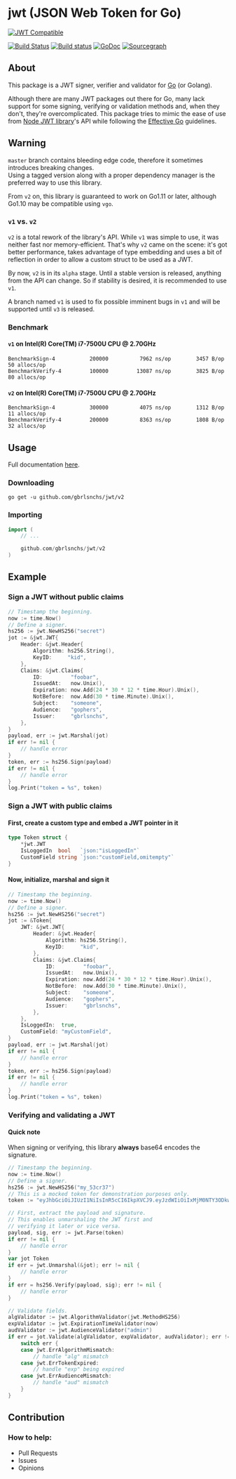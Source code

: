 # jwt (JSON Web Token for Go)
[![JWT Compatible](https://jwt.io/img/badge.svg)](https://jwt.io)

[![Build Status](https://travis-ci.org/gbrlsnchs/jwt.svg?branch=master)](https://travis-ci.org/gbrlsnchs/jwt)
[![Build status](https://ci.appveyor.com/api/projects/status/wqao7uvucce71jja/branch/master?svg=true)](https://ci.appveyor.com/project/gbrlsnchs/jwt/branch/master)
[![GoDoc](https://godoc.org/github.com/gbrlsnchs/jwt?status.svg)](https://godoc.org/github.com/gbrlsnchs/jwt)
[![Sourcegraph](https://sourcegraph.com/github.com/gbrlsnchs/jwt/-/badge.svg)](https://sourcegraph.com/github.com/gbrlsnchs/jwt?badge)

## About
This package is a JWT signer, verifier and validator for [Go] (or Golang).

Although there are many JWT packages out there for Go, many lack support for some signing, verifying or validation methods and, when they don't, they're overcomplicated. This package tries to mimic the ease of use from [Node JWT library]'s API while following the [Effective Go] guidelines.

## Warning
`master` branch contains bleeding edge code, therefore it sometimes introduces breaking changes.  
Using a tagged version along with a proper dependency manager is the preferred way to use this library.

From `v2` on, this library is guaranteed to work on Go1.11 or later, although Go1.10 may be compatible using `vgo`.

### `v1` vs. `v2`
`v2` is a total rework of the library's API. While `v1` was simple to use, it was neither fast nor memory-efficient. That's why `v2` came on the scene: it's got better performance, takes advantage of type embedding and uses a bit of reflection in order to allow a custom struct to be used as a JWT.

By now, `v2` is in its `alpha` stage. Until a stable version is released, anything from the API can change. So if stability is desired, it is recommended to use `v1`.

A branch named `v1` is used to fix possible imminent bugs in `v1` and will be supported until `v3` is released.

### Benchmark
#### `v1` on  Intel(R) Core(TM) i7-7500U CPU @ 2.70GHz
```
BenchmarkSign-4     	  200000	      7962 ns/op	    3457 B/op	      50 allocs/op
BenchmarkVerify-4   	  100000	     13087 ns/op	    3825 B/op	      80 allocs/op
```

#### `v2` on  Intel(R) Core(TM) i7-7500U CPU @ 2.70GHz
```
BenchmarkSign-4     	  300000	      4075 ns/op	    1312 B/op	      11 allocs/op
BenchmarkVerify-4   	  200000	      8363 ns/op	    1808 B/op	      32 allocs/op
```

## Usage
Full documentation [here].

### Downloading
`go get -u github.com/gbrlsnchs/jwt/v2`

### Importing
```go
import (
	// ...

	github.com/gbrlsnchs/jwt/v2
)
```

## Example
### Sign a JWT without public claims
```go
// Timestamp the beginning.
now := time.Now()
// Define a signer.
hs256 := jwt.NewHS256("secret")
jot := &jwt.JWT{
	Header: &jwt.Header{
		Algorithm: hs256.String(),
		KeyID:     "kid",
	},
	Claims: &jwt.Claims{
		ID:         "foobar",
		IssuedAt:   now.Unix(),
		Expiration: now.Add(24 * 30 * 12 * time.Hour).Unix(),
		NotBefore:  now.Add(30 * time.Minute).Unix(),
		Subject:    "someone",
		Audience:   "gophers",
		Issuer:     "gbrlsnchs",
	},
}
payload, err := jwt.Marshal(jot)
if err != nil {
	// handle error
}
token, err := hs256.Sign(payload)
if err != nil {
	// handle error
}
log.Print("token = %s", token)
```

### Sign a JWT with public claims
#### First, create a custom type and embed a JWT pointer in it
```go
type Token struct {
	*jwt.JWT
	IsLoggedIn  bool   `json:"isLoggedIn"`
	CustomField string `json:"customField,omitempty"`
}
```

#### Now, initialize, marshal and sign it
```go
// Timestamp the beginning.
now := time.Now()
// Define a signer.
hs256 := jwt.NewHS256("secret")
jot := &Token{
	JWT: &jwt.JWT{
		Header: &jwt.Header{
			Algorithm: hs256.String(),
			KeyID:     "kid",
		},
		Claims: &jwt.Claims{
			ID:         "foobar",
			IssuedAt:   now.Unix(),
			Expiration: now.Add(24 * 30 * 12 * time.Hour).Unix(),
			NotBefore:  now.Add(30 * time.Minute).Unix(),
			Subject:    "someone",
			Audience:   "gophers",
			Issuer:     "gbrlsnchs",
		},
	},
	IsLoggedIn:  true,
	CustomField: "myCustomField",
}
payload, err := jwt.Marshal(jot)
if err != nil {
	// handle error
}
token, err := hs256.Sign(payload)
if err != nil {
	// handle error
}
log.Print("token = %s", token)
```

### Verifying and validating a JWT
#### Quick note
When signing or verifying, this library **always** base64 encodes the signature.
```go
// Timestamp the beginning.
now := time.Now()
// Define a signer.
hs256 := jwt.NewHS256("my_53cr37")
// This is a mocked token for demonstration purposes only.
token := "eyJhbGciOiJIUzI1NiIsInR5cCI6IkpXVCJ9.eyJzdWIiOiIxMjM0NTY3ODkwIiwibmFtZSI6IkpvaG4gRG9lIiwiaWF0IjoxNTE2MjM5MDIyfQ.lZ1zDoGNAv3u-OclJtnoQKejE8_viHlMtGlAxE8AE0Q"

// First, extract the payload and signature.
// This enables unmarshaling the JWT first and
// verifying it later or vice versa.
payload, sig, err := jwt.Parse(token)
if err != nil {
	// handle error
}
var jot Token
if err = jwt.Unmarshal(&jot); err != nil {
	// handle error
}
if err = hs256.Verify(payload, sig); err != nil {
	// handle error
}

// Validate fields.
algValidator := jwt.AlgorithmValidator(jwt.MethodHS256)
expValidator := jwt.ExpirationTimeValidator(now)
audValidator := jwt.AudienceValidator("admin")
if err = jot.Validate(algValidator, expValidator, audValidator); err != nil {
	switch err {
	case jwt.ErrAlgorithmMismatch:
		// handle "alg" mismatch
	case jwt.ErrTokenExpired:
		// handle "exp" being expired
	case jwt.ErrAudienceMismatch:
		// handle "aud" mismatch
	}
}
```

## Contribution
### How to help:
- Pull Requests
- Issues
- Opinions

[Go]: https://golang.org
[Node JWT library]: https://github.com/auth0/node-jsonwebtoken
[Effective Go]: https://golang.org/doc/effective_go.html
[version 1.1.0]: https://github.com/gbrlsnchs/jwt/releases/tag/v1.1.0
[here]: https://godoc.org/github.com/gbrlsnchs/jwt
